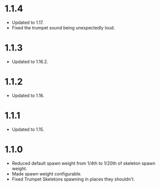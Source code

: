 # 1.1.4

- Updated to 1.17.
- Fixed the trumpet sound being unexpectedly loud.

# 1.1.3

- Updated to 1.16.2.

# 1.1.2

- Updated to 1.16.

# 1.1.1

- Updated to 1.15.

# 1.1.0

- Reduced default spawn weight from 1/4th to 1/20th of skeleton spawn weight.
- Made spawn weight configurable.
- Fixed Trumpet Skeletons spawning in places they shouldn't.

